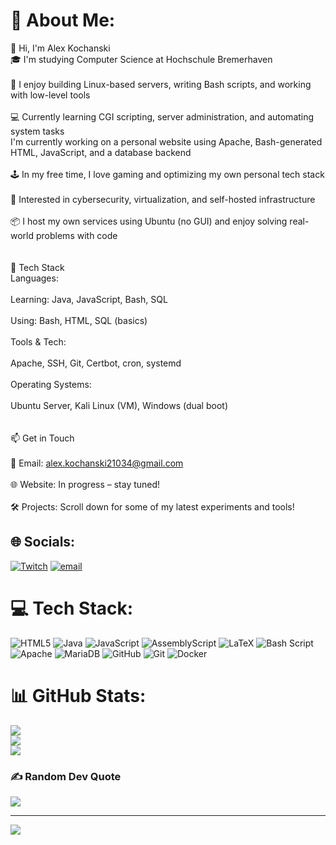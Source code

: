 # 💫 About Me:
👋 Hi, I'm Alex Kochanski<br>🎓 I'm studying Computer Science at Hochschule Bremerhaven<br><br>🧠 I enjoy building Linux-based servers, writing Bash scripts, and working with low-level tools<br><br>💻 Currently learning CGI scripting, server administration, and automating system tasks<br> I'm currently working on a personal website using Apache, Bash-generated HTML, JavaScript, and a database backend<br><br>🕹️ In my free time, I love gaming and optimizing my own personal tech stack<br><br>🔐 Interested in cybersecurity, virtualization, and self-hosted infrastructure<br><br>📦 I host my own services using Ubuntu (no GUI) and enjoy solving real-world problems with code<br><br><br>🔧 Tech Stack<br>Languages:<br><br>Learning: Java, JavaScript, Bash, SQL<br><br>Using: Bash, HTML, SQL (basics)<br><br>Tools & Tech:<br><br>Apache, SSH, Git, Certbot, cron, systemd<br><br>Operating Systems:<br><br>Ubuntu Server, Kali Linux (VM), Windows (dual boot)<br><br><br>📫 Get in Touch <br><br>📨 Email: alex.kochanski21034@gmail.com<br><br>🌐 Website: In progress – stay tuned!<br><br>🛠️ Projects: Scroll down for some of my latest experiments and tools!


## 🌐 Socials:
[![Twitch](https://img.shields.io/badge/Twitch-%239146FF.svg?logo=Twitch&logoColor=white)](https://twitch.tv/gryzz1y21) [![email](https://img.shields.io/badge/Email-D14836?logo=gmail&logoColor=white)](mailto:alex.kochanski21034@gmail.com) 

# 💻 Tech Stack:
![HTML5](https://img.shields.io/badge/html5-%23E34F26.svg?style=for-the-badge&logo=html5&logoColor=white) ![Java](https://img.shields.io/badge/java-%23ED8B00.svg?style=for-the-badge&logo=openjdk&logoColor=white) ![JavaScript](https://img.shields.io/badge/javascript-%23323330.svg?style=for-the-badge&logo=javascript&logoColor=%23F7DF1E) ![AssemblyScript](https://img.shields.io/badge/assembly%20script-%23000000.svg?style=for-the-badge&logo=assemblyscript&logoColor=white) ![LaTeX](https://img.shields.io/badge/latex-%23008080.svg?style=for-the-badge&logo=latex&logoColor=white) ![Bash Script](https://img.shields.io/badge/bash_script-%23121011.svg?style=for-the-badge&logo=gnu-bash&logoColor=white) ![Apache](https://img.shields.io/badge/apache-%23D42029.svg?style=for-the-badge&logo=apache&logoColor=white) ![MariaDB](https://img.shields.io/badge/MariaDB-003545?style=for-the-badge&logo=mariadb&logoColor=white) ![GitHub](https://img.shields.io/badge/github-%23121011.svg?style=for-the-badge&logo=github&logoColor=white) ![Git](https://img.shields.io/badge/git-%23F05033.svg?style=for-the-badge&logo=git&logoColor=white) ![Docker](https://img.shields.io/badge/docker-%230db7ed.svg?style=for-the-badge&logo=docker&logoColor=white)
# 📊 GitHub Stats:
![](https://github-readme-stats.vercel.app/api?username=Gryzz1y&theme=shadow_blue&hide_border=false&include_all_commits=true&count_private=false)<br/>
![](https://nirzak-streak-stats.vercel.app/?user=Gryzz1y&theme=shadow_blue&hide_border=false)<br/>
![](https://github-readme-stats.vercel.app/api/top-langs/?username=Gryzz1y&theme=shadow_blue&hide_border=false&include_all_commits=true&count_private=false&layout=compact)

### ✍️ Random Dev Quote
![](https://quotes-github-readme.vercel.app/api?type=horizontal&theme=radical)

---
[![](https://visitcount.itsvg.in/api?id=Gryzz1y&icon=0&color=0)](https://visitcount.itsvg.in)

<!-- Proudly created with GPRM ( https://gprm.itsvg.in ) -->
